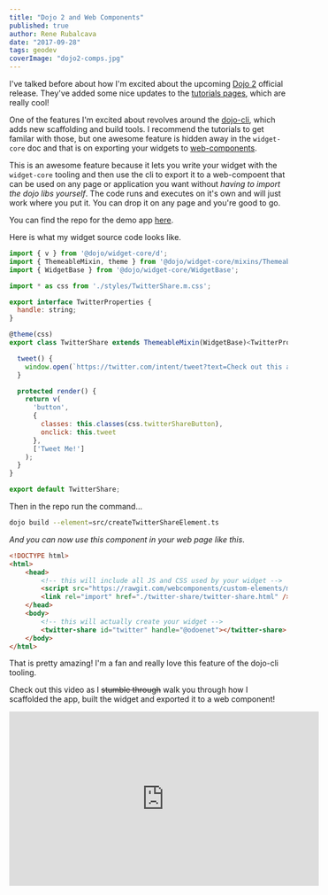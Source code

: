 ```yaml
---
title: "Dojo 2 and Web Components"
published: true
author: Rene Rubalcava
date: "2017-09-28"
tags: geodev
coverImage: "dojo2-comps.jpg"
---
```


I've talked before about how I'm excited about the upcoming [Dojo 2](https://dojo.io/) official release. They've added some nice updates to the [tutorials pages](https://dojo.io/tutorials/), which are really cool!

One of the features I'm excited about revolves around the [dojo-cli](https://github.com/dojo/cli), which adds new scaffolding and build tools. I recommend the tutorials to get familar with those, but one awesome feature is hidden away in the `widget-core` doc and that is on exporting your widgets to [web-components](https://github.com/dojo/widget-core#web-components).

This is an awesome feature because it lets you write your widget with the `widget-core` tooling and then use the cli to export it to a web-compoent that can be used on any page or application you want without _having to import the dojo libs yourself_. The code runs and executes on it's own and will just work where you put it. You can drop it on any page and you're good to go.

You can find the repo for the demo app [here](https://github.com/odoe/dojo2-web-component).

Here is what my widget source code looks like.

```js
import { v } from '@dojo/widget-core/d';
import { ThemeableMixin, theme } from '@dojo/widget-core/mixins/Themeable';
import { WidgetBase } from '@dojo/widget-core/WidgetBase';

import * as css from './styles/TwitterShare.m.css';

export interface TwitterProperties {
  handle: string;
}

@theme(css)
export class TwitterShare extends ThemeableMixin(WidgetBase)<TwitterProperties> {

  tweet() {
    window.open(`https://twitter.com/intent/tweet?text=Check out this awesome site at ${location.href} from ${this.properties.handle}`, '_blank');
  }

  protected render() {
    return v(
      'button',
      {
        classes: this.classes(css.twitterShareButton),
        onclick: this.tweet
      },
      ['Tweet Me!']
    );
  }
}

export default TwitterShare;

```

Then in the repo run the command...

```bash
dojo build --element=src/createTwitterShareElement.ts
```

_And you can now use this component in your web page like this_.

```html
<!DOCTYPE html>
<html>
    <head>
        <!-- this will include all JS and CSS used by your widget -->
        <script src="https://rawgit.com/webcomponents/custom-elements/master/src/native-shim.js"></script>
        <link rel="import" href="./twitter-share/twitter-share.html" />
    </head>
    <body>
        <!-- this will actually create your widget -->
        <twitter-share id="twitter" handle="@odoenet"></twitter-share>
    </body>
</html>
```

That is pretty amazing! I'm a fan and really love this feature of the dojo-cli tooling.

Check out this video as I ~~stumble through~~ walk you through how I scaffolded the app, built the widget and exported it to a web component!

<iframe width="560" height="315" src="https://www.youtube.com/embed/bXvsGhNkXXU" frameborder="0" allowfullscreen></iframe>

